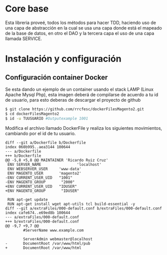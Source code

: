# Core base
Esta libreria proveé, todos los métodos para hacer TDD, haciendo uso de una capa de abstracción en la cual se usa una capa donde está el mapeado de la base de datos, en otro el DAO y la tercera capa el uso de una capa llamada SERVICE.

# Instalación y configuración

## Configuración container Docker
Se esta dando un ejemplo de un container usando el stack LAMP (Linux Apache Mysql Php), esta imagen deberá de compilarse de acuerdo a tu id de usuario, para esto deberas de descargar el proyecto de github

```bash
$ git clone https://github.com/rrcfesc/dockerFilesMagento2.git
$ cd dockerFilesMagento2
$ id -u TUUSUARIO #Outputexample 1001
```
Modifica el archivo llamado DockerFile y realiza los siguientes movimientos, cambiando por el id de tu usuario.

```git
diff --git a/Dockerfile b/Dockerfile
index 060b995..aea3144 100644
--- a/Dockerfile
+++ b/Dockerfile
@@ -5,8 +5,8 @@ MAINTAINER 'Ricardo Ruiz Cruz'
 ENV SERVER_NAME                'localhost'
 ENV WEBSERVER_USER     'www-data'
 ENV MAGENTO_USER       'magento2'
-ENV CURRENT_USER_UID   "1001"
-ENV MAGENTO_GROUP       "2000"
+ENV CURRENT_USER_UID   "IDUSER"
+ENV MAGENTO_GROUP       "IDUSER"

 RUN apt-get update
 RUN apt-get install wget apt-utils tcl build-essential -y
diff --git a/extraFiles/000-default.conf b/extraFiles/000-default.conf
index cafe674..e69ed8b 100644
--- a/extraFiles/000-default.conf
+++ b/extraFiles/000-default.conf
@@ -9,7 +9,7 @@
        #ServerName www.example.com

        ServerAdmin webmaster@localhost
-       DocumentRoot /var/www/html/pub
+       DocumentRoot /var/www/html
```